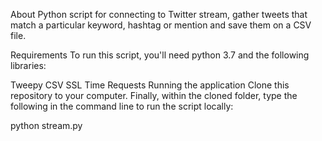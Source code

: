 About
Python script for connecting to Twitter stream, gather tweets that match a particular keyword, hashtag or mention and save them on a CSV file.

Requirements
To run this script, you'll need python 3.7 and the following libraries:

Tweepy
CSV
SSL
Time
Requests
Running the application
Clone this repository to your computer. Finally, within the cloned folder, type the following in the command line to run the script locally:

python stream.py